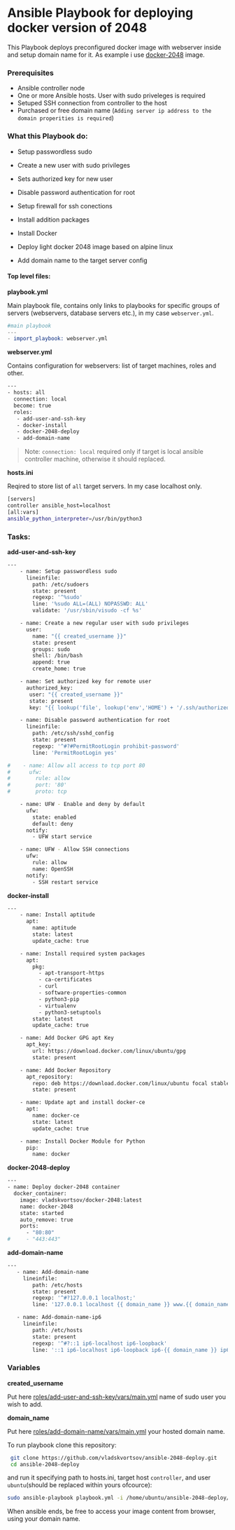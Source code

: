 # Ansible Playbook for deploying docker version of 2048

This Playbook deploys preconfigured docker image with webserver inside and setup domain name for it. As example i use [docker-2048][git-2048] image.

### Prerequisites

- Ansible controller node
- One or more Ansible hosts. User with sudo priveleges is required
- Setuped SSH connection from controller to the host
- Purchased or free domain name (`Adding server ip address to the domain properities is required`)

### What this Playbook do:

- Setup passwordless sudo

- Create a new user with sudo privileges

- Sets authorized key for new user

- Disable password authentication for root

- Setup firewall for ssh conections

- Install addition packages

- Install Docker

- Deploy light docker 2048 image based on alpine linux

- Add domain name to the target server config

#### Top level files:

**playbook.yml**

Main playbook file, contains only links to playbooks for specific groups of servers (webservers, database servers etc.), in my case `webserver.yml`.

```s
#main playbook
---
- import_playbook: webserver.yml
```

**webserver.yml**

Contains configuration for webservers: list of target machines, roles and other.

```sh
---
- hosts: all
  connection: local
  become: true
  roles:
   - add-user-and-ssh-key
   - docker-install
   - docker-2048-deploy
   - add-domain-name
```
> Note: `connection: local` required only if target is local ansible controller  machine, otherwise it should replaced.

**hosts.ini**

Reqired to store list of `all` target servers. In my case localhost only.
```sh
[servers]
controller ansible_host=localhost
[all:vars]
ansible_python_interpreter=/usr/bin/python3
```

### Tasks:

**add-user-and-ssh-key**

```sh
---
    - name: Setup passwordless sudo
      lineinfile:
        path: /etc/sudoers
        state: present
        regexp: '^%sudo'
        line: '%sudo ALL=(ALL) NOPASSWD: ALL'
        validate: '/usr/sbin/visudo -cf %s'

    - name: Create a new regular user with sudo privileges
      user:
        name: "{{ created_username }}"
        state: present
        groups: sudo
        shell: /bin/bash
        append: true
        create_home: true

    - name: Set authorized key for remote user
      authorized_key:
       user: "{{ created_username }}"
       state: present
       key: "{{ lookup('file', lookup('env','HOME') + '/.ssh/authorized_keys') }}"

    - name: Disable password authentication for root
      lineinfile:
        path: /etc/ssh/sshd_config
        state: present
        regexp: '^#?#PermitRootLogin prohibit-password'
        line: 'PermitRootLogin yes'

#    - name: Allow all access to tcp port 80
#      ufw:
#        rule: allow
#        port: '80'
#        proto: tcp

    - name: UFW - Enable and deny by default
      ufw:
        state: enabled
        default: deny
      notify:
        - UFW start service

    - name: UFW - Allow SSH connections
      ufw:
        rule: allow
        name: OpenSSH
      notify:
        - SSH restart service
```

**docker-install**

```sh
---
    - name: Install aptitude
      apt:
        name: aptitude
        state: latest
        update_cache: true

    - name: Install required system packages
      apt:
        pkg:
          - apt-transport-https
          - ca-certificates
          - curl
          - software-properties-common
          - python3-pip
          - virtualenv
          - python3-setuptools
        state: latest
        update_cache: true

    - name: Add Docker GPG apt Key
      apt_key:
        url: https://download.docker.com/linux/ubuntu/gpg
        state: present

    - name: Add Docker Repository
      apt_repository:
        repo: deb https://download.docker.com/linux/ubuntu focal stable
        state: present

    - name: Update apt and install docker-ce
      apt:
        name: docker-ce
        state: latest
        update_cache: true

    - name: Install Docker Module for Python
      pip:
        name: docker
```

**docker-2048-deploy**

```sh
---    
- name: Deploy docker-2048 container
  docker_container:
    image: vladskvortsov/docker-2048:latest
    name: docker-2048
    state: started
    auto_remove: true
    ports:
      - "80:80"
#     - "443:443"
```

**add-domain-name**

```sh
---
   - name: Add-domain-name
     lineinfile:
        path: /etc/hosts
        state: present
        regexp: '^#?127.0.0.1 localhost;'
        line: '127.0.0.1 localhost {{ domain_name }} www.{{ domain_name }};'

   - name: Add-domain-name-ip6
     lineinfile:
        path: /etc/hosts
        state: present
        regexp: '^#?::1 ip6-localhost ip6-loopback'
        line: '::1 ip6-localhost ip6-loopback ip6-{{ domain_name }} ip6-www.{{ domain_name }}'
```

### Variables

**created_username**

Put here [roles/add-user-and-ssh-key/vars/main.yml][user-var] name of sudo user you wish to add.

**domain_name**

Put here [roles/add-domain-name/vars/main.yml][domain-var] your hosted domain name.



To run playbook clone this repository:

```sh
 git clone https://github.com/vladskvortsov/ansible-2048-deploy.git
 cd ansible-2048-deploy
```

and run it specifying path to hosts.ini, target host `controller`, and user `ubuntu`(should be replaced within yours ofcource):

```sh
sudo ansible-playbook playbook.yml -i /home/ubuntu/ansible-2048-deploy/hosts.ini -l controller -u ubuntu
```


When ansible ends, be free to access your image content from browser, using your domain name.

[git-2048]: <https://github.com/vladskvortsov/docker-2048.git>
[user-var]:<https://github.com/vladskvortsov/ansible-2048-deploy/blob/master/roles/add-user-and-ssh-key/vars/main.yml>
[domain-var]: <https://github.com/vladskvortsov/ansible-2048-deploy/blob/master/roles/add-domain-name/vars/main.yml>
